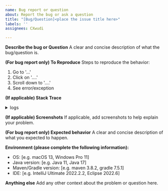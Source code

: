```yaml
---
name: Bug report or question
about: Report the bug or ask a question
title: "[Bug/Question]<place the issue title here>"
labels: ''
assignees: CXwudi

---
```

<!-- Please follow this template, failing to follow the template will result in issue being closed. -->

**Describe the bug or Question**
A clear and concise description of what the bug/question is.

**(For bug report only) To Reproduce**
Steps to reproduce the behavior:
1. Go to '...'
2. Click on '....'
3. Scroll down to '....'
4. See error/exception

**(If applicable) Stack Trace**

<details><summary>logs</summary><p>

Paste your stack trace inside this HTML segment

</p></details>

**(If applicable) Screenshots**
If applicable, add screenshots to help explain your problem.

**(For bug report only) Expected behavior**
A clear and concise description of what you expected to happen.

**Environment (please complete the following information):**
 - OS: [e.g. macOS 13, Windows Pro 11]
 - Java version: [e.g. Java 11, Java 17]
 - Maven/Gradle version: [e.g. maven 3.8.2, gradle 7.5.1]
 - IDE: [e.g. IntelliJ Ultimate 2022.2.2, Eclipse 2022.6]

**Anything else**
Add any other context about the problem or question here.
